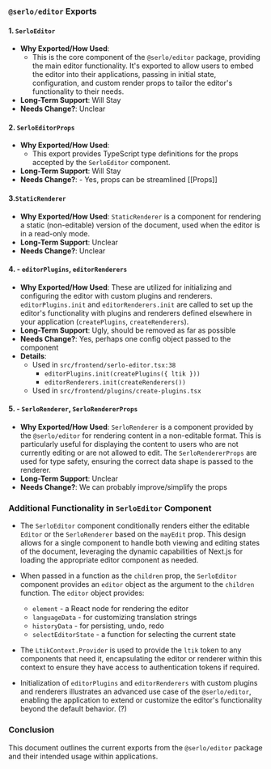 ### `@serlo/editor` Exports

#### 1. `SerloEditor`

- **Why Exported/How Used**:
  - This is the core component of the `@serlo/editor` package, providing the main editor functionality. It's exported to allow users to embed the editor into their applications, passing in initial state, configuration, and custom render props to tailor the editor's functionality to their needs.
- **Long-Term Support**: Will Stay
- **Needs Change?**: Unclear

#### 2. `SerloEditorProps`

- **Why Exported/How Used**:
  - This export provides TypeScript type definitions for the props accepted by the `SerloEditor` component.
- **Long-Term Support**: Will Stay
- **Needs Change?**: - Yes, props can be streamlined [[Props]]

#### 3.`StaticRenderer`

- **Why Exported/How Used**: `StaticRenderer` is a component for rendering a static (non-editable) version of the document, used when the editor is in a read-only mode.
- **Long-Term Support**: Unclear
- **Needs Change?**: Unclear

#### 4. - **`editorPlugins`, `editorRenderers`**

- **Why Exported/How Used**: These are utilized for initializing and configuring the editor with custom plugins and renderers. `editorPlugins.init` and `editorRenderers.init` are called to set up the editor's functionality with plugins and renderers defined elsewhere in your application (`createPlugins`, `createRenderers`).
- **Long-Term Support**: Ugly, should be removed as far as possible
- **Needs Change?**: Yes, perhaps one config object passed to the component
- **Details**:
  - Used in `src/frontend/serlo-editor.tsx:38`
    - `editorPlugins.init(createPlugins({ ltik }))`
    - `editorRenderers.init(createRenderers())`
  - Used in `src/frontend/plugins/create-plugins.tsx`

#### 5. - **`SerloRenderer`, `SerloRendererProps`**

- **Why Exported/How Used**: `SerloRenderer` is a component provided by the `@serlo/editor` for rendering content in a non-editable format. This is particularly useful for displaying the content to users who are not currently editing or are not allowed to edit. The `SerloRendererProps` are used for type safety, ensuring the correct data shape is passed to the renderer.
- **Long-Term Support**: Unclear
- **Needs Change?**: We can probably improve/simplify the props

### Additional Functionality in `SerloEditor` Component

- The `SerloEditor` component conditionally renders either the editable `Editor` or the `SerloRenderer` based on the `mayEdit` prop. This design allows for a single component to handle both viewing and editing states of the document, leveraging the dynamic capabilities of Next.js for loading the appropriate editor component as needed.

- When passed in a function as the `children` prop, the `SerloEditor` component provides an `editor` object as the argument to the `children` function. The `editor` object provides:

  - `element` - a React node for rendering the editor
  - `languageData` - for customizing translation strings
  - `historyData` - for persisting, undo, redo
  - `selectEditorState` - a function for selecting the current state

- The `LtikContext.Provider` is used to provide the `ltik` token to any components that need it, encapsulating the editor or renderer within this context to ensure they have access to authentication tokens if required.

- Initialization of `editorPlugins` and `editorRenderers` with custom plugins and renderers illustrates an advanced use case of the `@serlo/editor`, enabling the application to extend or customize the editor's functionality beyond the default behavior. (?)

### Conclusion

This document outlines the current exports from the `@serlo/editor` package and their intended usage within applications.
